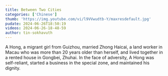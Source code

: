 ```yaml
---
title: Between Two Cities
categories: ['Chinese']
thumb: 'https://img.youtube.com/vi/l9VVwudtb-Y/maxresdefault.jpg'
pudate: 2024-06-26T18:50:19
videos: 2024-06-26-18-48-59
author: tin-sokhavuth
---
```

A Hong, a migrant girl from Guizhou, married Zhong Haicai, a land worker in Macau who was more than 20 years older than herself, and lived together in a rented house in Gongbei, Zhuhai. In the face of adversity, A Hong was self-reliant, started a business in the special zone, and maintained his dignity.